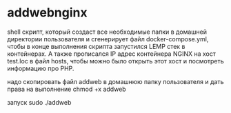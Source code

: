 # addwebnginx
shell скрипт, который создаст все необходимые папки в домашней директории пользователя и сгенерирует файл docker-compose.yml, чтобы в конце выполнения скрипта запустился LEMP стек в контейнерах. А также прописался IP адрес контейнера NGINX на хост test.loc в файл hosts, чтобы можно было открыть этот хост и посмотреть информацию про PHP.

надо скопировать файл addweb в домашнюю папку пользователя и дать права на выполнение
chmod +x addweb

запуск
sudo ./addweb
